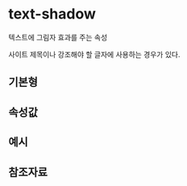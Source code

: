 text-shadow
===

텍스트에 그림자 효과를 주는 속성

사이트 제목이나 강조해야 할 글자에 사용하는 경우가 있다.

기본형
---


속성값
---

예시
---

참조자료
---
